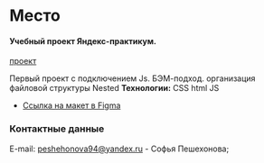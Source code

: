 # Место
#### **Учебный проект Яндекс-практикум.** 
[проект](https://sofiapeshekhonova.github.io/mesto/)

 Первый проект с подключением Js.
 БЭМ-подход. организация файловой структуры Nested
**Технологии:** CSS html JS

* [Ссылка на макет в Figma](https://www.figma.com/file/2cn9N9jSkmxD84oJik7xL7/JavaScript.-Sprint-4?node-id=0%3A1)

### Контактные данные
E-mail: peshehonova94@yandex.ru - Софья Пешехонова;
